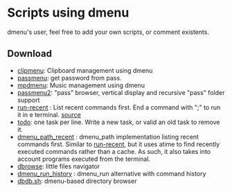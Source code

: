 Scripts using dmenu
=====

dmenu's user, feel free to add your own scripts, or comment existents.

Download
--------

* [clipmenu](https://github.com/cdown/clipmenu): Clipboard management using dmenu
* [passmenu](http://git.zx2c4.com/password-store/tree/contrib/dmenu): get password from pass.
* [mpdmenu](https://github.com/cdown/mpdmenu): Music management using dmenu
* [passmenu2](passmenu2): "pass" browser, vertical display and recursive "pass" folder support
* [run-recent](run-recent) : List recent commands first. End a command
  with ";" to run it in e terminal.
  [source](https://bbs.archlinux.org/viewtopic.php?id=56646&p=12)
* [todo](todo): one task per line. Write a new task, or valid an old
  task to remove it.
* [dmenu_path_recent](https://github.com/ema/dotfiles/blob/master/bin/dmenu_path)
 : dmenu_path implementation listing recent commands first. Similar to
 [run-recent](run-recent), but it uses atime to find recently executed commands
 rather than a cache. As such, it also takes into account programs executed from
 the terminal.
* [dbrowse](https://github.com/clamiax/scripts/blob/master/src/dbrowse):
  little files navigator
* [dmenu_run_history](//tools.suckless.org/dmenu/scripts/dmenu_run_with_command_history) :
  dmenu_run alternative with command history
* [dbdb.sh](dbdb.sh): dmenu-based directory browser
